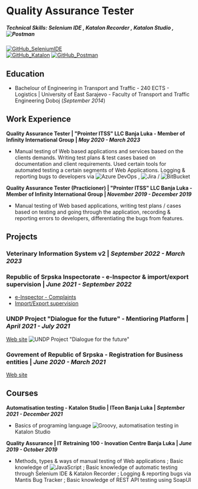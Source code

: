 # Quality Assurance Tester
##### Technical Skills: Selenium IDE , Katalon Recorder , Katalon Studio , ![Postman](https://img.shields.io/badge/logo-Postman-ff6c37?logo=postman&label=&labelColor=555555&logoColor=white)

[![GitHub_SeleniumIDE](https://img.shields.io/badge/logo-SeleniumIDE__Tests-2e5185?logo=github&label=BaleshSrle&labelColor=555555&logoColor=white)](https://github.com/BaleshSrle/SeleniumIDE_Tests)	
[![GitHub_Katalon](https://img.shields.io/badge/logo-Katalon__Tests-19d89f?logo=github&label=BaleshSrle&labelColor=555555&logoColor=white)](https://github.com/BaleshSrle/Katalon_Tests)
[![GitHub_Postman](https://img.shields.io/badge/logo-Postman-ff6c37?logo=github&label=BaleshSrle&labelColor=555555&logoColor=white)](https://github.com/BaleshSrle/Postman)

## Education
- Bachelour of Engineering in Transport and Traffic - 240 ECTS - Logistics | University of East Sarajevo - Faculty of Transport and Traffic Engineering Doboj (*September 2014*)

## Work Experience
**Quality Assurance Tester | "Prointer ITSS" LLC Banja Luka - Member of Infinity International Group | _May 2020 - March 2023_**
- Manual testing of Web based applications and services based on the clients demands. Writing test plans & test cases based on documentation and client requirements. Used certain tools for automated testing a certain segments of Web Applications. Logging & reporting bugs to developers via ![Azure DevOps](https://img.shields.io/badge/logo-Azure_DevOps-0078d7?logo=azuredevops&label=&labelColor=555555&logoColor=white) , ![Jira](https://img.shields.io/badge/logo-Jira-0052cc?logo=jira&label=&labelColor=555555&logoColor=white) / ![BitBucket](https://img.shields.io/badge/logo-BitBucket-0052cc?logo=bitbucket&label=&labelColor=555555&logoColor=white)
	
**Quality Assurance Tester (Practicioner) | "Prointer ITSS" LLC Banja Luka - Member of Infinity International Group | _November 2019 - December 2019_**
- Manual testing of Web based applications, writing test plans / cases based on testing and going through the application, recording & reporting errors to developers, differentiating the bugs from features.

## Projects
### Veterinary Information System v2 | _September 2022 - March 2023_

### Republic of Srpska Inspectorate - e-Inspector & import/export supervision | _June 2021 - September 2022_
- [e-Inspector - Complaints](https://spediter-inspektorat.vladars.net/prijave)
- [Import/Export supervision](https://spediter-inspektorat.vladars.net/login)

### UNDP Project "Dialogue for the future" - Mentioring Platform | _April 2021 - July 2021_
[Web site](https://www.we-mentoring.com/)
![UNDP Project "Dialogue for the future"](https://img.shields.io/website?url=https%3A%2F%2Fwe-mentoring.com%2F&logo=angular&logoColor=white&label=we-mentoring%20UNDP&labelColor=0f0f11&cacheSeconds=1800)

### Govrement of Republic of Srpska - Registration for Business entities | _June 2020 - March 2021_
[Web site](https://eregistracija.vladars.rs/)

## Courses
**Automatisation testing - Katalon Studio | ITeon Banja Luka | _September 2021 - December 2021_**
- Basics of programing language ![Groovy](https://img.shields.io/badge/logo-Groovy-4298b8?logo=apachegroovy&label=&labelColor=555555&logoColor=white), automatisation testing in Katalon Studio

**Quality Assurance | IT Retraining 100 - Inovation Centre Banja Luka | _June 2019 - October 2019_**
- Methods, types & ways of manual testing of Web applications ; Basic knowledge of ![JavaScript](https://img.shields.io/badge/logo-JavaScript-f7df1e?logo=javascript&label=&labelColor=555555&logoColor=white) ;  Basic knowledge of automatic testing through Selenium IDE & Katalon Recorder ; Logging & reporting bugs via  Mantis Bug Tracker ; Basic knowledge of REST API testing using SoapUI